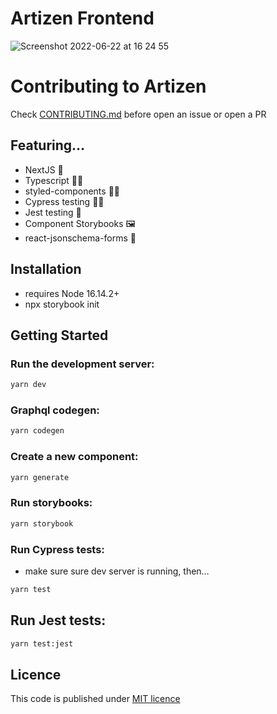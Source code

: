 # Artizen Frontend

![Screenshot 2022-06-22 at 16 24 55](https://user-images.githubusercontent.com/1488156/175069661-b0f6e6f0-2e3e-430f-9058-c1f5955e628d.png)

# Contributing to Artizen

Check [CONTRIBUTING.md](https://github.com/artizen-fund/artizen-frontend/blob/main/CONTRIBUTING.md) before open an issue or open a PR

## Featuring…

- NextJS 👷
- Typescript 🧑‍💻
- styled-components 💅🏻
- Cypress testing 🧑‍🏫
- Jest testing 🤪
- Component Storybooks 🖼
- react-jsonschema-forms 📝

## Installation

- requires Node 16.14.2+
- npx storybook init

## Getting Started

### Run the development server:

```bash
yarn dev
```

### Graphql codegen:

```bash
yarn codegen
```

### Create a new component:

```bash
yarn generate
```

### Run storybooks:

```bash
yarn storybook
```

### Run Cypress tests:

- make sure sure dev server is running, then…

```bash
yarn test
```

## Run Jest tests:

```bash
yarn test:jest
```

## Licence

This code is published under [MIT licence](https://github.com/artizen-fund/artizen-frontend/blob/main/LICENSE.md)
